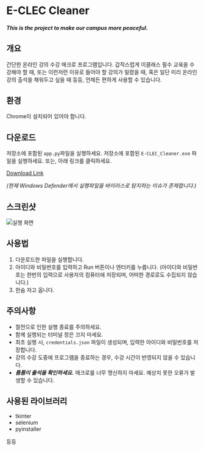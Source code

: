 # E-CLEC Cleaner

#### _This is the project to make our campus more peaceful._

## 개요

간단한 온라인 강의 수강 매크로 프로그램입니다. 갑작스럽게 이클래스 필수 교육을 수강해야 할 때, 또는 이런저런 이유로 들어야 할 강의가 밀렸을 때, 혹은 일단 미리 온라인 강의 출석을 채워두고 싶을 때 등등, 언제든 편하게 사용할 수 있습니다.

## 환경

Chrome이 설치되어 있어야 합니다.

## 다운로드

저장소에 포함된 `app.py`파일을 실행하세요.
저장소에 포함된 `E-CLEC_Cleaner.exe` 파일을 실행하세요.
또는, 아래 링크를 클릭하세요.

[Download Link](https://raw.githubusercontent.com/moordo91/Eclass_Lectures_Cleaner/main/run/E-CLEC_Cleaner.exe)

*(현재 Windows Defender에서 실행파일을 바이러스로 탐지하는 이슈가 존재합니다.)*

## 스크린샷

![실행 화면](https://github.com/moordo91/Eclass_Lectures_Cleaner/assets/82254758/9f0d103b-1ffd-4440-a604-0e2f0012b0f0)

## 사용법

1. 다운로드한 파일을 실행합니다.
2. 아이디와 비밀번호를 입력하고 Run 버튼이나 엔터키를 누릅니다.
(아이디와 비밀번호는 한번의 입력으로 사용자의 컴퓨터에 저장되며, 어떠한 경로로도 수집되지 않습니다.)
3. 한숨 자고 옵니다.

## 주의사항

- 절전으로 인한 실행 종료를 주의하세요.
- 함께 실행되는 터미널 창은 끄지 마세요.
- 최초 실행 시, `credentials.json` 파일이 생성되며, 입력한 아이디와 비밀번호를 저장합니다.
- 강의 수강 도중에 프로그램을 종료하는 경우, 수강 시간이 반영되지 않을 수 있습니다.
- ***틈틈이 출석을 확인하세요.*** 매크로를 너무 맹신하지 마세요. 예상치 못한 오류가 발생할 수 있습니다.


## 사용된 라이브러리

- tkinter
- selenium
- pyinstaller

등등
